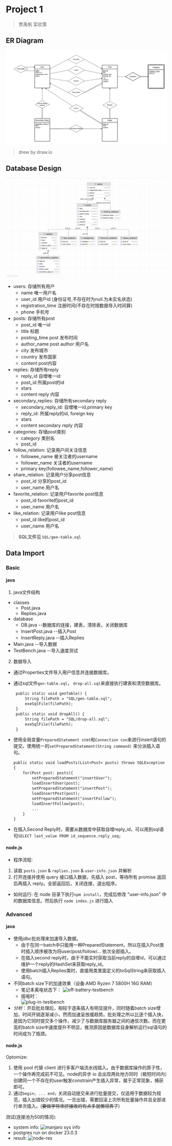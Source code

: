 # Project 1

>贾禹帆 栾钦策  

## ER Diagram

![er diagram](img/er-diagram.png)
>drew by draw.io

## Database Design

![dg-snapshot](img/db-snapshot.png)

- users: 存储所有用户
  - name 唯一用户名
  - user_id 用户id (身份证号,不存在时为null.为未实名状态)
  - registration_time 注册时间(不存在时按数据导入时间算)
  - phone 手机号
- posts: 存储所有post
  - post_id 唯一id
  - title 标题
  - posting_time post 发布时间
  - author_name post author 用户名
  - city 发布城市
  - country 发布国家
  - content post内容
- replies: 存储所有reply
  - reply_id 自增唯一id
  - post_id 所属post的id
  - stars
  - content reply 内容
- secondary_replies: 存储所有secondary reply
  - secondary_reply_id: 自增唯一id,primary key
  - reply_id: 所属reply的id, foreign key
  - stars
  - content secondary reply 内容
- categories: 存储post类别
  - category 类别名
  - post_id
- follow_relation: 记录用户间关注信息
  - followee_name 被关注者的username
  - follower_name 关注者的username
  - primary key(followee_name,follower_name)
- share_relation: 记录用户分享post信息
  - post_id 分享的post_id
  - user_name 用户名
- favorite_relation: 记录用户favorite post信息
  - post_id favorite的post_id
  - user_name 用户名
- like_relation: 记录用户like post信息
  - post_id like的post_id
  - user_name 用户名

>**SQL文件见 `SQL/gen-table.sql`**
  
## Data Import

### Basic

#### java

1. java文件结构

- classes
  - Post.java
  - Replies.java
- database
  - DB.java  --数据库的连接，建表，清除表，关闭数据库
  - InsertPost.java  --插入Post
  - InsertReply.java --插入Replies
- Main.java --导入数据
- TestBench.java --导入速度测试
  
2. 数据导入

- 通过Properties文件导入用户信息并连接数据库。
- 通过sql文件`gen-table.sql`， `drop-all.sql`来直接执行建表和清空数据库。

   ```
    public static void genTable() {
        String filePath = "SQL/gen-table.sql";
        exeSqlFile(filePath);
    }
    public static void dropAll() {
        String filePath = "SQL/drop-all.sql";
        exeSqlFile(filePath);
    }
    ```

- 使用全局变量`PreparedStatement stmt`和`Connection con`来进行insert语句的提交。使用统一的`setPreparedStatement(String command)` 来分派插入语句。

    ```
    public static void loadPosts(List<Post> posts) throws SQLException {
        for(Post post: posts){
            setPreparedStatement("insertUser");
            loadInsertUser(post);
            setPreparedStatement("insertPost");
            loadInsertPost(post);
            setPreparedStatement("insertFollow");
            loadInsertFollow(post);
            ...
        }
    }
    ```

- 在插入Second Reply时，需要从数据库中获取自增reply_id，可以用到sql语句`SELECT last_value FROM id_sequence.reply_seq;`

#### node.js

- 程序流程:

1. 读取 `posts.json` & `replies.json` & `user-info.json` 并解析
2. 打开连接并使用 query 接口插入数据，先插入 post，等待所有 promise 返回后再插入 reply。全部返回后，关闭连接，退出程序。

- 如何运行:
在 node 目录下执行`npm install`，完成后修改 "user-info.json" 中的数据库信息。然后执行 `node index.js` 进行插入

### Advanced

#### java

- 使用jdbc批处理来加速导入数据。
  - 由于在同一batch中只能用一种PreparedStatement，所以在插入Post类时插入顺序被改为将user/post/follow/... 依次全部插入。
  - 在插入second reply时，由于不能实时获取当前reply的自增id，可以通过维护一个reply的HashSet来获取reply_id。
  - 使用batch插入Replies类时，直接用类里面定义的toSqlString来获取插入语句。
- 不同batch size下的加速效果（设备:AMD Ryzen 7 5800H 16G RAM）
  - 笔记本离电状态下：
  ![off-battery-testbench](img/DBtestResult1.png)
  - 插电时：  
  ![plug-in-testbench](img/DBtestResult2.png)
- *分析*：开启批处理后，相较于逐条插入有明显提升，同时随着batch size增加，时间开销逐渐减小，然而加速呈放缓趋势。批处理之所以比逐个插入快，是因为它同时提交多个操作，减少了与数据库服务器之间的通信次数。而在更高的batch size中速度提升不明显，推测原因是数据库自身解析运行sql语句的时间成为了瓶颈。

#### node.js

Optomize:

1. 使用 pool 代替 client 进行多客户端流水线插入。由于数据库操作的原子性，一个操作再完成前不可见。node的异步 io 会出现两处地方同时（极短时间内）创建同一个不存在的user触发constrain产生插入异常，属于正常现象，捕获即可。
2. 通过`begin; ... end;` 关闭自动提交来进行批量提交，仅适用于数据较为规范，插入出错较少的情况。一旦出错，需要回滚上次所有批量操作并且全部进行单次插入。(~~要做字符串拼接改的有点多就懒得弄了~~)

测试(连接池为50的情况):

- system info:
![manjaro sys info](img/manjaro-info.png)
- postgres run on docker 23.0.3
- result:
![node-res](img/node-res.png)

